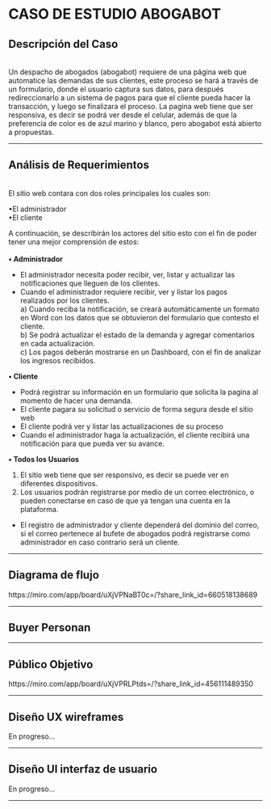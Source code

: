 # CASO DE ESTUDIO ABOGABOT

<h2><b>Descripción del Caso</b></h2>
<br>
Un despacho de abogados (abogabot) requiere de una página web que automatice las demandas de sus clientes, este proceso se hará a través de un formulario, donde el usuario captura sus datos, para después redireccionarlo a un sistema de pagos para que el cliente pueda hacer la transacción, y luego se finalizara el proceso. La pagina web tiene que ser responsiva, es decir se podrá ver desde el celular, además de que la preferencia de color es de azul marino y blanco, pero abogabot está abierto a propuestas.  
<hr>
 
<h2>Análisis de Requerimientos</h2><br> 
El sitio web contara con dos roles principales los cuales son:<br>

•El administrador <br>
•El cliente <br>

A continuación, se describirán los actores del sitio esto con el fin de poder tener una mejor comprensión de estos:
<br><br>
**•	Administrador**
-	El administrador necesita poder recibir, ver, listar y actualizar las notificaciones que lleguen de los clientes.
-	Cuando el administrador requiere recibir, ver y listar los pagos realizados por los clientes.<br>
a)	Cuando reciba la notificación, se creará automáticamente un formato en Word con los datos que se obtuvieron del formulario que contesto el cliente.<br> 
b)	Se podrá actualizar el estado de la demanda y agregar comentarios en cada actualización.<br>
c)	Los pagos deberán mostrarse en un Dashboard, con el fin de analizar los ingresos recibidos.<br>

**•	Cliente**
-	Podrá registrar su información en un formulario que solicita la pagina al momento de hacer una demanda.
-	El cliente pagara su solicitud o servicio de forma segura desde el sitio web 
-	El cliente podrá ver y listar las actualizaciones de su proceso 
-	Cuando el administrador haga la actualización, el cliente recibirá una notificación para que pueda ver su avance.

**•	Todos los Usuarios**
1.	El sitio web tiene que ser responsivo, es decir se puede ver en diferentes dispositivos.
2.	Los usuarios podrán registrarse por medio de un correo electrónico, o pueden conectarse en caso de que ya tengan una cuenta en la plataforma. 
-	El registro de administrador y cliente dependerá del dominio del correo, si el correo pertenece al bufete de abogados podrá registrarse como administrador en caso contrario será un cliente. 
<hr>

<h2><b>Diagrama de flujo</b></h2>
<p>https://miro.com/app/board/uXjVPNaBT0c=/?share_link_id=660518138689</p>
<hr>

<h2><b>Buyer Personan</b></h2>

<hr>

<h2><b>Público Objetivo</b></h2>
<p>https://miro.com/app/board/uXjVPRLPtds=/?share_link_id=456111489350</p>
<hr>

<h2><b>Diseño UX wireframes</b></h2>
<p>En progreso...</p>
<hr>

<h2><b>Diseño UI interfaz de usuario</b></h2>
<p>En progreso...</p>
<hr>



